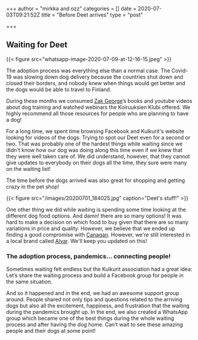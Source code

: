 +++
author = "mirkka and ozz"
categories = []
date = 2020-07-03T09:21:52Z
title = "Before Deet arrives"
type = "post"

+++
## Waiting for Deet

{{< figure src="whatsapp-image-2020-07-09-at-12-16-15.jpeg" >}}

The adoption process was everything else than a normal case. The Covid-19 was slowing down dog delivery because the countries shut down and closed their borders, and nobody knew when things would get better and the dogs would be able to travel to Finland.

During these months we consumed [Zak George](https://www.dogtrainingrevolution.com "Zak George")’s books and youtube videos about dog training and watched webinars the Koiruuksien Klubi offered. We highly recommend all those resources for people who are planning to have a dog!

For a long time, we spent time browsing Facebook and Kulkurit's website looking for videos of the dogs. Trying to spot our Deet even for a second or two. That was probably one of the hardest things while waiting since we didn't know how our dog was doing along this time even if we knew that they were well taken care of. We did understand, however, that they cannot give updates to everybody on their dogs all the time, they sure were many on the waiting list!

The time before the dogs arrived was also great for shopping and getting crazy in the pet shop!

{{< figure src="/images/20200701_184025.jpg" caption="Deet's stuff!" >}}

One other thing we did while waiting is spending some time looking at the different dog food options. And damn! there are so many options! It was hard to make a decision on which food to buy given that there are so many variations in price and quality. However, we believe that we ended up finding a good compromise with [Canagan](https://www.canagan.co.uk "Canagan"). However, we're still interested in a local brand called [Alvar](https://alvarpet.com/en/ "Alvar"). We'll keep you updated on this!

### The adoption process, pandemics… connecting people!

Sometimes waiting felt endless but the Kulkurit association had a great idea: Let’s share the waiting process and build a Facebook group for people in the same situation.

And so it happened and in the end, we had an awesome support group around. People shared not only tips and questions related to the arriving dogs but also all the excitement, happiness, and frustration that the waiting during the pandemics brought up. In the end, we also created a WhatsApp group which became one of the best things during the whole waiting process and after having the dog home. Can’t wait to see these amazing people and their dogs at some point!